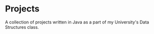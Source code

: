 # Projects

A collection of projects written in Java as a part of my University's Data Structures class.

